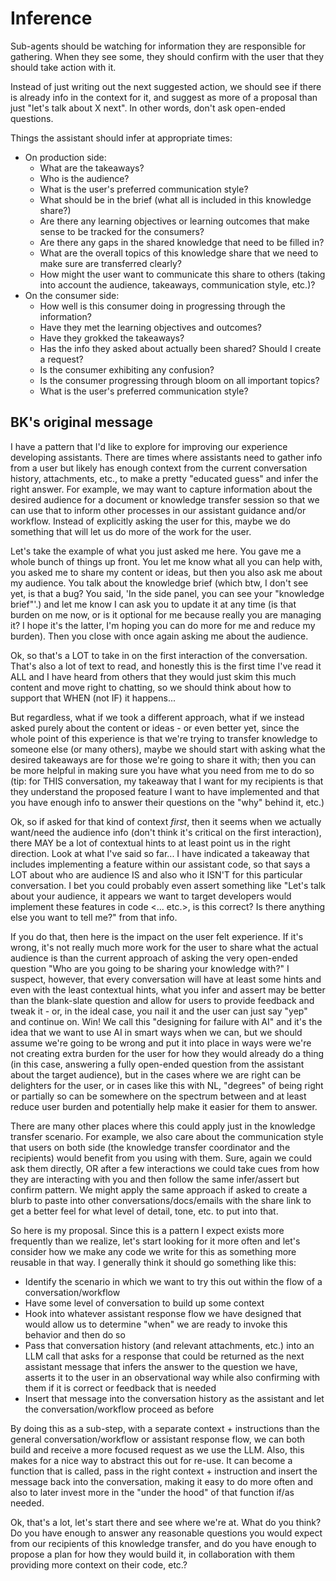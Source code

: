 # Inference

Sub-agents should be watching for information they are responsible for gathering. When they see some, they should confirm with the user that they should take action with it.

Instead of just writing out the next suggested action, we should see if there is already info in the context for it, and suggest as more of a proposal than just "let's talk about X next". In other words, don't ask open-ended questions.

Things the assistant should infer at appropriate times:

- On production side:
    - What are the takeaways?
    - Who is the audience?
    - What is the user's preferred communication style?
    - What should be in the brief (what all is included in this knowledge share?)
    - Are there any learning objectives or learning outcomes that make sense to be tracked for the consumers?
    - Are there any gaps in the shared knowledge that need to be filled in?
    - What are the overall topics of this knowledge share that we need to make sure are transferred clearly?
    - How might the user want to communicate this share to others (taking into account the audience, takeaways, communication style, etc.)?
- On the consumer side:
  - How well is this consumer doing in progressing through the information?
  - Have they met the learning objectives and outcomes?
  - Have they grokked the takeaways?
  - Has the info they asked about actually been shared? Should I create a request?
  - Is the consumer exhibiting any confusion?
  - Is the consumer progressing through bloom on all important topics?
  - What is the user's preferred communication style?

## BK's original message

I have a pattern that I'd like to explore for improving our experience developing assistants.  There are times where assistants need to gather info from a user but likely has enough context from the current conversation history, attachments, etc., to make a pretty "educated guess" and infer the right answer.  For example, we may want to capture information about the desired audience for a document or knowledge transfer session so that we can use that to inform other processes in our assistant guidance and/or workflow.  Instead of explicitly asking the user for this, maybe we do something that will let us do more of the work for the user.

Let's take the example of what you just asked me here.  You gave me a whole bunch of things up front.  You let me know what all you can help with, you asked me to share my content or ideas, but then you also ask me about my audience.  You talk about the knowledge brief (which btw, I don't see yet, is that a bug?  You said, 'In the side panel, you can see your "knowledge brief"'.) and let me know I can ask you to update it at any time (is that burden on me now, or is it optional for me because really you are managing it?  I hope it's the latter, I'm hoping you can do more for me and reduce my burden).  Then you close with once again asking me about the audience.

Ok, so that's a LOT to take in on the first interaction of the conversation.  That's also a lot of text to read, and honestly this is the first time I've read it ALL and I have heard from others that they would just skim this much content and move right to chatting, so we should think about how to support that WHEN (not IF) it happens...

But regardless, what if we took a different approach, what if we instead asked purely about the content or ideas - or even better yet, since the whole point of this experience is that we're trying to transfer knowledge to someone else (or many others), maybe we should start with asking what the desired takeaways are for those we're going to share it with; then you can be more helpful in making sure you have what you need from me to do so (tip: for THIS conversation, my takeaway that I want for my recipients is that they understand the proposed feature I want to have implemented and that you have enough info to answer their questions on the "why" behind it, etc.)

Ok, so if asked for that kind of context _first_, then it seems when we actually want/need the audience info (don't think it's critical on the first interaction), there MAY be a lot of contextual hints to at least point us in the right direction.  Look at what I've said so far... I have indicated a takeaway that includes implementing a feature within our assistant code, so that says a LOT about who are audience IS and also who it ISN'T for this particular conversation.  I bet you could probably even assert something like "Let's talk about your audience, it appears we want to target developers would implement these features in code <... etc.>, is this correct?  Is there anything else you want to tell me?" from that info.

If you do that, then here is the impact on the user felt experience.  If it's wrong, it's not really much more work for the user to share what the actual audience is than the current approach of asking the very open-ended question "Who are you going to be sharing your knowledge with?"  I suspect, however, that every conversation will have at least some hints and even with the least contextual hints, what you infer and assert may be better than the blank-slate question and allow for users to provide feedback and tweak it - or, in the ideal case, you nail it and the user can just say "yep" and continue on.  Win!  We call this "designing for failure with AI" and it's the idea that we want to use AI in smart ways when we can, but we should assume we're going to be wrong and put it into place in ways were we're not creating extra burden for the user for how they would already do a thing (in this case, answering a fully open-ended question from the assistant about the target audience), but in the cases where we are right can be delighters for the user, or in cases like this with NL, "degrees" of being right or partially so can be somewhere on the spectrum between and at least reduce user burden and potentially help make it easier for them to answer.

There are many other places where this could apply just in the knowledge transfer scenario.  For example, we also care about the communication style that users on both side (the knowledge transfer coordinator and the recipients) would benefit from you using with them.  Sure, again we could ask them directly, OR after a few interactions we could take cues from how they are interacting with you and then follow the same infer/assert but confirm pattern.  We might apply the same approach if asked to create a blurb to paste into other conversations/docs/emails with the share link to get a better feel for what level of detail, tone, etc. to put into that.

So here is my proposal.  Since this is a pattern I expect exists more frequently than we realize, let's start looking for it more often and let's consider how we make any code we write for this as something more reusable in that way.  I generally think it should go something like this:

* Identify the scenario in which we want to try this out within the flow of a conversation/workflow
* Have some level of conversation to build up some context
* Hook into whatever assistant response flow we have designed that would allow us to determine "when" we are ready to invoke this behavior and then do so
* Pass that conversation history (and relevant attachments, etc.) into an LLM call that asks for a response that could be returned as the next assistant message that infers the answer to the question we have, asserts it to the user in an observational way while also confirming with them if it is correct or feedback that is needed
* Insert that message into the conversation history as the assistant and let the conversation/workflow proceed as before

By doing this as a sub-step, with a separate context + instructions than the general conversation/workflow or assistant response flow, we can both build and receive a more focused request as we use the LLM.  Also, this makes for a nice way to abstract this out for re-use.  It can become a function that is called, pass in the right context + instruction and insert the message back into the conversation, making it easy to do more often and also to later invest more in the "under the hood" of that function if/as needed.

Ok, that's a lot, let's start there and see where we're at.  What do you think?  Do you have enough to answer any reasonable questions you would expect from our recipients of this knowledge transfer, and do you have enough to propose a plan for how they would build it, in collaboration with them providing more context on their code, etc.?